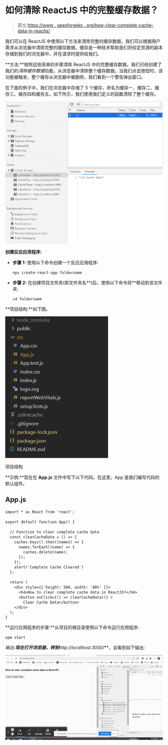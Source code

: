 # 如何清除 ReactJS 中的完整缓存数据？

> 原文:[https://www . geesforgeks . org/how-clear-complete-cache-data-in-reactjs/](https://www.geeksforgeeks.org/how-to-clear-complete-cache-data-in-reactjs/)

我们可以在 ReactJS 中使用以下方法来清除完整的缓存数据。我们可以根据用户需求从浏览器中清除完整的缓存数据。缓存是一种技术帮助我们将给定资源的副本存储到我们的浏览器中，并在请求时提供给我们。

**方法:**按照这些简单的步骤清除 ReactJS 中的完整缓存数据。我们已经创建了我们的*清除缓存数据*功能，从浏览器中清除整个缓存数据。当我们点击按钮时，该功能被触发，整个缓存从浏览器中被删除，我们看到一个警告弹出窗口。

在下面的例子中，我们在浏览器中存储了 5 个缓存，命名为缓存一、缓存二、缓存三、缓存四和缓存五，如下所示，我们使用我们定义的函数清除了整个缓存。

![](img/046aca9d6435e3384358d8ef16e9a68a.png)

**创建反应应用程序:**

*   **步骤 1:** 使用以下命令创建一个反应应用程序:

    ```
    npx create-react-app foldername
    ```

*   **步骤 2:** 在创建项目文件夹(即文件夹名**)后，使用以下命令将**移动到该文件夹:

    ```
    cd foldername
    ```

**项目结构:**如下图。

![](img/f04ae0d8b722a9fff0bd9bd138b29c23.png)

项目结构

**示例:**现在在 **App.js** 文件中写下以下代码。在这里，App 是我们编写代码的默认组件。

## App.js

```
import * as React from 'react';

export default function App() {

  // Function to clear complete cache data
  const clearCacheData = () => {
    caches.keys().then((names) => {
      names.forEach((name) => {
        caches.delete(name);
      });
    });
    alert('Complete Cache Cleared')
  };

  return (
    <div style={{ height: 500, width: '80%' }}>
      <h4>How to clear complete cache data in ReactJS?</h4>
      <button onClick={() => clearCacheData()} >
        Clear Cache Data</button>
    </div>
  );
}
```

**运行应用程序的步骤:**从项目的根目录使用以下命令运行应用程序:

```
npm start
```

**输出:**现在打开浏览器，转到***http://localhost:3000/***，会看到如下输出:

![](img/3c222e3b00eba885c2c306b231cc3a75.png)